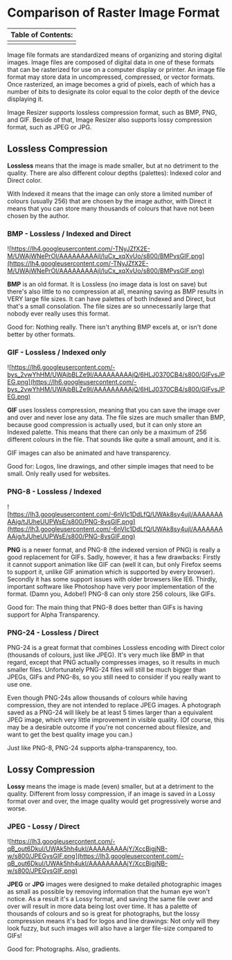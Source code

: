 # Comparison of Raster Image Format #

|     Table of Contents:   |
|:-------------------------|
|                          |

Image file formats are standardized means of organizing and storing digital images. Image files are composed of digital data in one of these formats that can be rasterized for use on a computer display or printer. An image file format may store data in uncompressed, compressed, or vector formats. Once rasterized, an image becomes a grid of pixels, each of which has a number of bits to designate its color equal to the color depth of the device displaying it.

Image Resizer supports lossless compression format, such as BMP, PNG, and GIF. Beside of that, Image Resizer also supports lossy compression format, such as JPEG or JPG.

## Lossless Compression ##
**Lossless** means that the image is made smaller, but at no detriment to the quality. There are also different colour depths (palettes): Indexed color and Direct color.

With Indexed it means that the image can only store a limited number of colours (usually 256) that are chosen by the image author, with Direct it means that you can store many thousands of colours that have not been chosen by the author.

### BMP - Lossless / Indexed and Direct ###

![https://lh4.googleusercontent.com/-TNyJZfX2E-M/UWAjWNePrOI/AAAAAAAAAjI/luCx_xqXvUo/s800/BMPvsGIF.png](https://lh4.googleusercontent.com/-TNyJZfX2E-M/UWAjWNePrOI/AAAAAAAAAjI/luCx_xqXvUo/s800/BMPvsGIF.png)

**BMP** is an old format. It is Lossless (no image data is lost on save) but there's also little to no compression at all, meaning saving as BMP results in VERY large file sizes. It can have palettes of both Indexed and Direct, but that's a small consolation. The file sizes are so unnecessarily large that nobody ever really uses this format.

Good for: Nothing really. There isn't anything BMP excels at, or isn't done better by other formats.

### GIF - Lossless / Indexed only ###

![https://lh6.googleusercontent.com/-bys_2vwYhHM/UWAjbBLZe9I/AAAAAAAAAjQ/6HLJ0370CB4/s800/GIFvsJPEG.png](https://lh6.googleusercontent.com/-bys_2vwYhHM/UWAjbBLZe9I/AAAAAAAAAjQ/6HLJ0370CB4/s800/GIFvsJPEG.png)

**GIF** uses lossless compression, meaning that you can save the image over and over and never lose any data. The file sizes are much smaller than BMP, because good compression is actually used, but it can only store an Indexed palette. This means that there can only be a maximum of 256 different colours in the file. That sounds like quite a small amount, and it is.

GIF images can also be animated and have transparency.

Good for: Logos, line drawings, and other simple images that need to be small. Only really used for websites.

### PNG-8 - Lossless / Indexed ###

![https://lh3.googleusercontent.com/-6nVIc1DdLfQ/UWAk8sy4ujI/AAAAAAAAAjg/tJUheUUPWsE/s800/PNG-8vsGIF.png](https://lh3.googleusercontent.com/-6nVIc1DdLfQ/UWAk8sy4ujI/AAAAAAAAAjg/tJUheUUPWsE/s800/PNG-8vsGIF.png)

**PNG** is a newer format, and PNG-8 (the indexed version of PNG) is really a good replacement for GIFs. Sadly, however, it has a few drawbacks: Firstly it cannot support animation like GIF can (well it can, but only Firefox seems to support it, unlike GIF animation which is supported by every browser). Secondly it has some support issues with older browsers like IE6. Thirdly, important software like Photoshop have very poor implementation of the format. (Damn you, Adobe!) PNG-8 can only store 256 colours, like GIFs.

Good for: The main thing that PNG-8 does better than GIFs is having support for Alpha Transparency.

### PNG-24 - Lossless / Direct ###

PNG-24 is a great format that combines Lossless encoding with Direct color (thousands of colours, just like JPEG). It's very much like BMP in that regard, except that PNG actually compresses images, so it results in much smaller files. Unfortunately PNG-24 files will still be much bigger than JPEGs, GIFs and PNG-8s, so you still need to consider if you really want to use one.

Even though PNG-24s allow thousands of colours while having compression, they are not intended to replace JPEG images. A photograph saved as a PNG-24 will likely be at least 5 times larger than a equivalent JPEG image, which very little improvement in visible quality. (Of course, this may be a desirable outcome if you're not concerned about filesize, and want to get the best quality image you can.)

Just like PNG-8, PNG-24 supports alpha-transparency, too.

## Lossy Compression ##

**Lossy** means the image is made (even) smaller, but at a detriment to the quality. Different from lossy compression, if an image is saved in a Lossy format over and over, the image quality would get progressively worse and worse.

### JPEG - Lossy / Direct ###

![https://lh3.googleusercontent.com/-qB_out6DkuI/UWAk5hh4ukI/AAAAAAAAAjY/XccBigjNB-w/s800/JPEGvsGIF.png](https://lh3.googleusercontent.com/-qB_out6DkuI/UWAk5hh4ukI/AAAAAAAAAjY/XccBigjNB-w/s800/JPEGvsGIF.png)

**JPEG** or **JPG** images were designed to make detailed photographic images as small as possible by removing information that the human eye won't notice. As a result it's a Lossy format, and saving the same file over and over will result in more data being lost over time. It has a palette of thousands of colours and so is great for photographs, but the lossy compression means it's bad for logos and line drawings: Not only will they look fuzzy, but such images will also have a larger file-size compared to GIFs!

Good for: Photographs. Also, gradients.